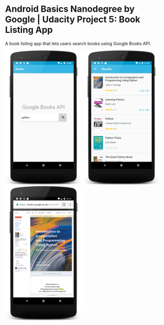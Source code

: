 # Android Basics Nanodegree by Google | Udacity Project 5: Book Listing App
A book listing app that lets users search books using Google Books API. 

<img src="https://raw.githubusercontent.com/angela-aciobanitei/android-book-listing/master/screenshot-book-listing1.png" width="250"/> <img src="https://raw.githubusercontent.com/angela-aciobanitei/android-book-listing/master/screenshot-book-listing2.png" width="250"/> <img src="https://raw.githubusercontent.com/angela-aciobanitei/android-book-listing/master/screenshot-book-listing3.png" width="250"/>
